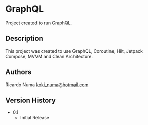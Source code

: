 # GraphQL

Project created to run GraphQL.

## Description

This project was created to use GraphQL, Coroutine, Hilt, Jetpack Compose, MVVM and Clean Architecture.

## Authors

Ricardo Numa
koki_numa@hotmail.com

## Version History

* 0.1
    * Initial Release
